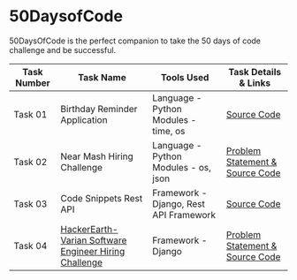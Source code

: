 # 50DaysofCode
50DaysOfCode is the perfect companion to take the 50 days of code challenge and be successful.

|          Task Number            |                       Task Name                 |                Tools Used                                            |                                     Task Details & Links                                       |    
|----------------------|------------------------------|---------------------------------------------------------------------------------------------------------------------------|------------------------------------------------|
|    Task 01          |               Birthday Reminder Application             |  Language - Python <br/> Modules - time, os      |       [Source Code](https://github.com/vishuvish/50Tasks/blob/master/birthday_reminder.py)|
|    Task 02          |             Near Mash Hiring Challenge                  | Language - Python <br/> Modules - os, json   | [Problem Statement & Source Code](https://github.com/vishuvish/50Tasks/tree/master/NearMash_Hiring_Challenge)|
|    Task 03          |             Code Snippets Rest API                      |  Framework - Django, Rest API Framework  |  [Source Code](https://github.com/vishuvish/50Tasks/tree/master/code_snippet_rest_api)|
|    Task 04          |             [HackerEarth- Varian Software Engineer Hiring Challenge](https://www.hackerearth.com/challenge/hiring/varian-software-engineer-hiring-challenge-1/)                      |  Framework - Django  |  [Problem Statement & Source Code](https://github.com/vishuvish/50Tasks/tree/master/varian_software_engineer_hiring_challenge)|